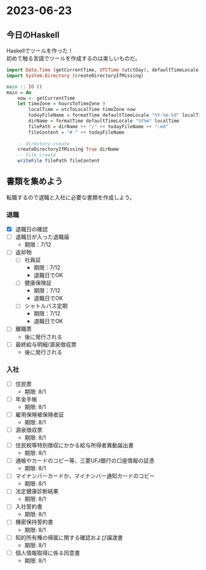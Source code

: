 # 2023-06-23

## 今日のHaskell
Haskellでツールを作った！   
初めて触る言語でツールを作成するのは楽しいものだ。   
```Haskell
import Data.Time (getCurrentTime, UTCTime (utctDay), defaultTimeLocale, formatTime, hoursToTimeZone, utcToLocalTime)
import System.Directory (createDirectoryIfMissing)

main :: IO ()
main = do
    now <- getCurrentTime
    let timeZone = hoursToTimeZone 9
        localTime = utcToLocalTime timeZone now
        todayFileName = formatTime defaultTimeLocale "%Y-%m-%d" localTime
        dirName = formatTime defaultTimeLocale "%Y%m" localTime
        filePath = dirName ++ "/" ++ todayFileName ++ ".md"
        fileContent = "# " ++ todayFileName
    
    -- directory create
    createDirectoryIfMissing True dirName
    -- file create
    writeFile filePath fileContent
```
## 書類を集めよう
転職するので退職と入社に必要な書類を作成しよう。   

### 退職
- [x] 退職日の確認
- [ ] 退職日が入った退職届
  - 期限：7/12
- [ ] 返却物
  - [ ] 社員証
    - 期限：7/12
    - 退職日でOK
  - [ ] 健康保険証
    - 期限：7/12
    - 退職日でOK
  - [ ] シャトルバス定期
    - 期限：7/12
    - 退職日でOK
- [ ] 離職票
    - 後に発行される
- [ ] 最終給与明細/源泉徴収票
    - 後に発行される

### 入社
- [ ] 住民票
  - 期限: 8/1
- [ ] 年金手帳
  - 期限: 8/1
- [ ] 雇用保険被保険者証
  - 期限: 8/1
- [ ] 源泉徴収票
  - 期限: 8/1
- [ ] 住民税等特別徴収にかかる給与所得者異動届出書
  - 期限: 8/1
- [ ] 通帳やカードのコピー等、三菱UFJ銀行の口座情報の証憑
  - 期限: 8/1
- [ ] マイナンバーカードか、マイナンバー通知カードのコピー
  - 期限: 8/1
- [ ] 法定健康診断結果
  - 期限: 8/1
- [ ] 入社誓約書
  - 期限: 8/1
- [ ] 機密保持誓約書
  - 期限: 8/1
- [ ] 知的所有権の帰属に関する確認および譲渡書
  - 期限: 8/1
- [ ] 個人情報取得に係る同意書
  - 期限: 8/1